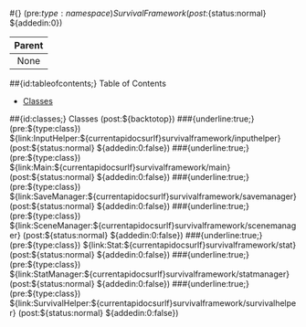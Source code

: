 #{} (pre:${type:namespace}) SurvivalFramework (post:${status:normal} ${addedin:0})

| Parent |
| :---: |
| None |

##{id:tableofcontents;} Table of Contents

- [Classes](#classes)

##{id:classes;} Classes (post:${backtotop})
###{underline:true;} (pre:${type:class}) ${link:InputHelper:${currentapidocsurlf}survivalframework/inputhelper} (post:${status:normal} ${addedin:0:false})
###{underline:true;} (pre:${type:class}) ${link:Main:${currentapidocsurlf}survivalframework/main} (post:${status:normal} ${addedin:0:false})
###{underline:true;} (pre:${type:class}) ${link:SaveManager:${currentapidocsurlf}survivalframework/savemanager} (post:${status:normal} ${addedin:0:false})
###{underline:true;} (pre:${type:class}) ${link:SceneManager:${currentapidocsurlf}survivalframework/scenemanager} (post:${status:normal} ${addedin:0:false})
###{underline:true;} (pre:${type:class}) ${link:Stat:${currentapidocsurlf}survivalframework/stat} (post:${status:normal} ${addedin:0:false})
###{underline:true;} (pre:${type:class}) ${link:StatManager:${currentapidocsurlf}survivalframework/statmanager} (post:${status:normal} ${addedin:0:false})
###{underline:true;} (pre:${type:class}) ${link:SurvivalHelper:${currentapidocsurlf}survivalframework/survivalhelper} (post:${status:normal} ${addedin:0:false})